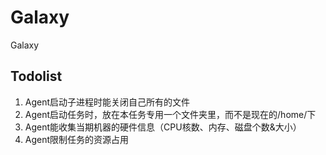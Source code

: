 # Galaxy
Galaxy
## Todolist
1. Agent启动子进程时能关闭自己所有的文件
2. Agent启动任务时，放在本任务专用一个文件夹里，而不是现在的/home/下
3. Agent能收集当期机器的硬件信息（CPU核数、内存、磁盘个数&大小）
4. Agent限制任务的资源占用
